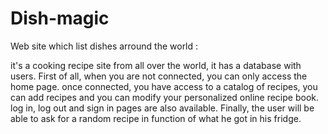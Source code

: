 # Dish-magic
Web site which list dishes arround the world :

it's a cooking recipe site from all over the world,
it has a database with users. First of all, when you are not connected,
you can only access the home page. once connected, you have access to a catalog of recipes,
you can add recipes and you can modify your personalized online recipe book. log in, 
log out and sign in pages are also available. 
Finally, the user will be able to ask for a random recipe in function of what he got in his fridge.
